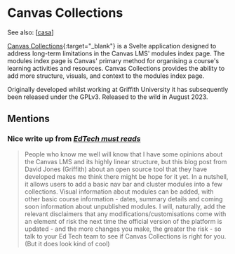 <!--
 Copyright (C) 2023 David Jones
 
 This program is free software: you can redistribute it and/or modify
 it under the terms of the GNU Affero General Public License as
 published by the Free Software Foundation, either version 3 of the
 License, or (at your option) any later version.
 
 This program is distributed in the hope that it will be useful,
 but WITHOUT ANY WARRANTY; without even the implied warranty of
 MERCHANTABILITY or FITNESS FOR A PARTICULAR PURPOSE.  See the
 GNU Affero General Public License for more details.
 
 You should have received a copy of the GNU Affero General Public License
 along with this program.  If not, see <http://www.gnu.org/licenses/>.
-->

# Canvas Collections

See also: [[casa]]

[Canvas Collections](https://djplaner.github.io/canvas-collections/){:target="_blank"} is a Svelte application designed to address long-term limitations in the Canvas LMS' modules index page. The modules index page is Canvas' primary method for organising a course's learning activities and resources. Canvas Collections provides the ability to add more structure, visuals, and context to the modules index page.

Originally developed whilst working at Griffith University it has subsequently been released under the GPLv3. Released to the wild in August 2023.

## Mentions 

### Nice write up from [_EdTech must reads_](https://edtechmustreads.substack.com/p/edtech-must-reads-1f9)

> People who know me well will know that I have some opinions about the Canvas LMS and its highly linear structure, but this blog post from David Jones (Griffith) about an open source tool that they have developed makes me think there might be hope for it yet. In a nutshell, it allows users to add a basic nav bar and cluster modules into a few collections. Visual information about modules can be added, with other basic course information - dates, summary details and coming soon information about unpublished modules. 
> I will, naturally, add the relevant disclaimers that any modifications/customisations come with an element of risk the next time the official version of the platform is updated - and the more changes you make, the greater the risk - so talk to your Ed Tech team to see if Canvas Collections is right for you. (But it does look kind of cool)


[//begin]: # "Autogenerated link references for markdown compatibility"
[casa]: ../casa "Contextually Appropriate Scaffolding Assemblages (CASA)"
[//end]: # "Autogenerated link references"